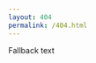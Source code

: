 ```yaml
---
layout: 404
permalink: /404.html
---
```


<div id="ds-frame">Fallback text</div>

<script>
  const config = {
    mode: "editor",
    width: "100%",
    height: "100%",
    frameId: "ds-frame",
    init: true,
    id: "onedrive-539-|223B962C18F4F4AA!se9dd48a8ad694a2cb70cadc0d212e55b",
    requestToken: "NkZSY1VkcDY2VDVrNkptdVVVV1FqNHFYRnBHNllCWm9xSkNpM2h4T0Q2Yz0_IjZkYTQ0NjIxLTQ0MTUtNGViNS1iOTFiLTQ1ZWI0ZTE3OTNkYSI",
    isAnonymousSupport: true // Enable anonymous user support
  };

  window.addEventListener('load', function() {
    const script = document.createElement('script');
    script.src = "https://ib-bsb-br.onlyoffice.com/static/scripts/sdk/1.0.1/api.js";

    script.onload = function() {
      let attempts = 0;
      const checkSDK = function() {
        if (window.DocSpace && window.DocSpace.SDK) {
          window.DocSpace.SDK.initFrame(config);
        } else if (attempts < 5) { // Retry a few times
          attempts++;
          setTimeout(checkSDK, 500); // Check again after 500ms
        } else {
          console.error("Error: OnlyOffice SDK failed to initialize.");
          // Handle the error appropriately, e.g., display a message to the user
        }
      };
      checkSDK(); // Start checking for the SDK
    };

    script.onerror = function() {
      console.error("Error loading OnlyOffice API script.");
      // Handle the error, e.g., display a message to the user
    };

    document.body.appendChild(script);
  });
</script>
